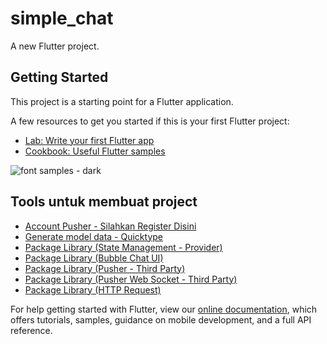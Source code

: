 # simple_chat

A new Flutter project.

## Getting Started

This project is a starting point for a Flutter application.

A few resources to get you started if this is your first Flutter project:

- [Lab: Write your first Flutter app](https://flutter.dev/docs/get-started/codelab)
- [Cookbook: Useful Flutter samples](https://flutter.dev/docs/cookbook)


![font samples - dark](https://github.com/altercation/solarized/raw/master/img/solarized-fontsamples-dark.png)
## Tools untuk membuat project 
- [Account Pusher - Silahkan Register Disini](https://dashboard.pusher.com/accounts/sign_in)
- [Generate model data - Quicktype](https://app.quicktype.io/)
- [Package Library (State Management - Provider)](https://pub.dev/packages/provider)
- [Package Library (Bubble Chat UI)](https://pub.dev/packages/flutter_chat_bubble)
- [Package Library (Pusher - Third Party)](https://pub.dev/packages/pusher)
- [Package Library (Pusher Web Socket - Third Party)](https://pub.dev/packages/pusher_websocket_flutter)
- [Package Library (HTTP Request)](https://pub.dev/packages/http)

 
For help getting started with Flutter, view our
[online documentation](https://flutter.dev/docs), which offers tutorials,
samples, guidance on mobile development, and a full API reference.
